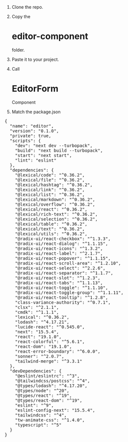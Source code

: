 1. Clone the repo.
2. Copy the <h1>editor-component</h1> folder.
3. Paste it to your project.
4. Call <h1> EditorForm </h1> Component

5. Match the package.json

<pre>{
  "name": "editor",
  "version": "0.1.0",
  "private": true,
  "scripts": {
    "dev": "next dev --turbopack",
    "build": "next build --turbopack",
    "start": "next start",
    "lint": "eslint"
  },
  "dependencies": {
    "@lexical/code": "^0.36.2",
    "@lexical/file": "^0.36.2",
    "@lexical/hashtag": "^0.36.2",
    "@lexical/link": "^0.36.2",
    "@lexical/list": "^0.36.2",
    "@lexical/markdown": "^0.36.2",
    "@lexical/overflow": "^0.36.2",
    "@lexical/react": "^0.36.2",
    "@lexical/rich-text": "^0.36.2",
    "@lexical/selection": "^0.36.2",
    "@lexical/table": "^0.36.2",
    "@lexical/text": "^0.36.2",
    "@lexical/utils": "^0.36.2",
    "@radix-ui/react-checkbox": "^1.3.3",
    "@radix-ui/react-dialog": "^1.1.15",
    "@radix-ui/react-icons": "^1.3.2",
    "@radix-ui/react-label": "^2.1.7",
    "@radix-ui/react-popover": "^1.1.15",
    "@radix-ui/react-scroll-area": "^1.2.10",
    "@radix-ui/react-select": "^2.2.6",
    "@radix-ui/react-separator": "^1.1.7",
    "@radix-ui/react-slot": "^1.2.3",
    "@radix-ui/react-tabs": "^1.1.13",
    "@radix-ui/react-toggle": "^1.1.10",
    "@radix-ui/react-toggle-group": "^1.1.11",
    "@radix-ui/react-tooltip": "^1.2.8",
    "class-variance-authority": "^0.7.1",
    "clsx": "^2.1.1",
    "cmdk": "^1.1.1",
    "lexical": "^0.36.2",
    "lodash": "^4.17.21",
    "lucide-react": "^0.545.0",
    "next": "15.5.4",
    "react": "19.1.0",
    "react-colorful": "^5.6.1",
    "react-dom": "19.1.0",
    "react-error-boundary": "^6.0.0",
    "sonner": "^2.0.7",
    "tailwind-merge": "^3.3.1"
  },
  "devDependencies": {
    "@eslint/eslintrc": "^3",
    "@tailwindcss/postcss": "^4",
    "@types/lodash": "^4.17.20",
    "@types/node": "^20",
    "@types/react": "^19",
    "@types/react-dom": "^19",
    "eslint": "^9",
    "eslint-config-next": "15.5.4",
    "tailwindcss": "^4",
    "tw-animate-css": "^1.4.0",
    "typescript": "^5"
  }
}
</pre>
